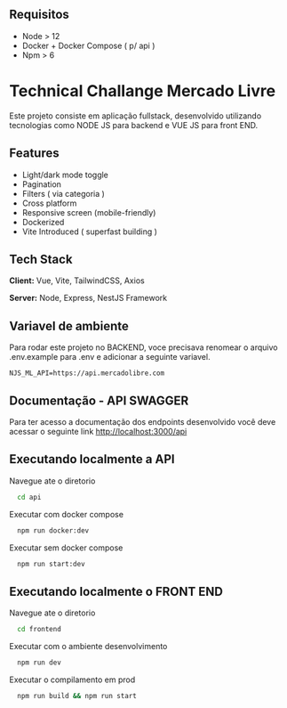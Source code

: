 ## Requisitos

- Node > 12
- Docker + Docker Compose ( p/ api )
- Npm > 6

# Technical Challange Mercado Livre

Este projeto consiste em aplicação fullstack, desenvolvido utilizando tecnologias como NODE JS para backend e VUE JS para front END.

## Features

- Light/dark mode toggle
- Pagination
- Filters ( via categoria )
- Cross platform
- Responsive screen (mobile-friendly)
- Dockerized
- Vite Introduced ( superfast building )

## Tech Stack

**Client:** Vue, Vite, TailwindCSS, Axios

**Server:** Node, Express, NestJS Framework

## Variavel de ambiente

Para rodar este projeto no BACKEND, voce precisava renomear o arquivo .env.example para .env e adicionar a seguinte variavel.

`NJS_ML_API=https://api.mercadolibre.com`

## Documentação - API SWAGGER

Para ter acesso a documentação dos endpoints desenvolvido você deve acessar o seguinte link
[http://localhost:3000/api](http://localhost:3000/api)

## Executando localmente a API

Navegue ate o diretorio

```bash
  cd api
```

Executar com docker compose

```bash
  npm run docker:dev
```

Executar sem docker compose

```bash
  npm run start:dev
```

## Executando localmente o FRONT END

Navegue ate o diretorio

```bash
  cd frontend
```

Executar com o ambiente desenvolvimento

```bash
  npm run dev
```

Executar o compilamento em prod

```bash
  npm run build && npm run start
```
